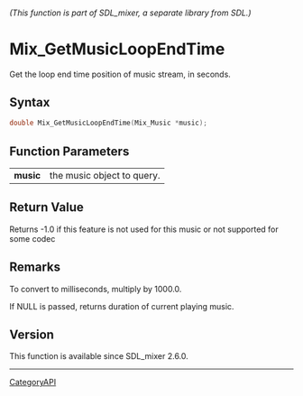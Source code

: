 ###### (This function is part of SDL_mixer, a separate library from SDL.)
# Mix_GetMusicLoopEndTime

Get the loop end time position of music stream, in seconds.

## Syntax

```c
double Mix_GetMusicLoopEndTime(Mix_Music *music);

```

## Function Parameters

|               |                            |
| ------------- | -------------------------- |
| **music**     | the music object to query. |

## Return Value

Returns -1.0 if this feature is not used for this music or not supported
for some codec

## Remarks

To convert to milliseconds, multiply by 1000.0.

If NULL is passed, returns duration of current playing music.

## Version

This function is available since SDL_mixer 2.6.0.

----
[CategoryAPI](CategoryAPI)

